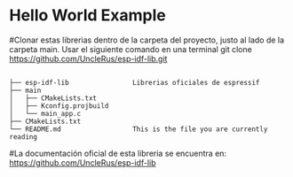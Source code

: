 # Hello World Example

#Clonar estas librerias dentro de la carpeta del proyecto, justo al lado de la carpeta main. Usar el siguiente comando en una terminal
git clone https://github.com/UncleRus/esp-idf-lib.git

```

├── esp-idf-lib                Librerias oficiales de espressif
├── main
│   ├── CMakeLists.txt
│   ├── Kconfig.projbuild      
│   └── main_app.c
├── CMakeLists.txt             
└── README.md                  This is the file you are currently reading
```


#La documentación oficial de esta libreria se encuentra en: 
https://github.com/UncleRus/esp-idf-lib

